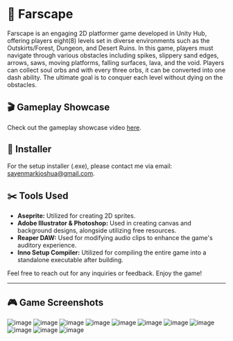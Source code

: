 # :space_invader: Farscape

Farscape is an engaging 2D platformer game developed in Unity Hub, offering players eight(8) levels set in diverse environments such as the Outskirts/Forest, Dungeon, and Desert Ruins. In this game, players must navigate through various obstacles including spikes, slippery sand edges, arrows, saws, moving platforms, falling surfaces, lava, and the void. Players can collect soul orbs and with every three orbs, it can be converted into one dash ability. The ultimate goal is to conquer each level without dying on the obstacles.
## :clapper: Gameplay Showcase

Check out the gameplay showcase video [here](https://youtu.be/39qTBprcWBY).

## :game_die: Installer

For the setup installer (.exe), please contact me via email: [sayenmarkjoshua@gmail.com](mailto:sayenmarkjoshua@gmail.com).

## :scissors: Tools Used

- **Aseprite:** Utilized for creating 2D sprites.
- **Adobe Illustrator & Photoshop:** Used in creating canvas and background designs, alongside utilizing free resources.
- **Reaper DAW:** Used for modifying audio clips to enhance the game's auditory experience.
- **Inno Setup Compiler:** Utilized for compiling the entire game into a standalone executable after building.

Feel free to reach out for any inquiries or feedback. Enjoy the game!

---
## :video_game: Game Screenshots
![image](https://github.com/Jsh-Syn/Farscape-Game/assets/157363386/3a0a390b-5570-49af-96d7-a58e40c47609)
![image](https://github.com/Jsh-Syn/Farscape-Game/assets/157363386/84aa8826-bb5a-48f4-b89c-93ed3a6584af)
![image](https://github.com/Jsh-Syn/Farscape-Game/assets/157363386/e5dd80a1-c1dc-4e58-ab99-22f416b1b2b2)
![image](https://github.com/Jsh-Syn/Farscape-Game/assets/157363386/0e84f717-2a5e-4d07-9d97-649a342e6aeb)
![image](https://github.com/Jsh-Syn/Farscape-Game/assets/157363386/a421f1dd-19fd-4717-be42-ef70b0fc431d)
![image](https://github.com/Jsh-Syn/Farscape-Game/assets/157363386/8ed274be-7a7b-43f8-9055-e8d966f777d9)
![image](https://github.com/Jsh-Syn/Farscape-Game/assets/157363386/086a783a-7911-4bb8-8d7f-aacdeb7dc998)
![image](https://github.com/Jsh-Syn/Farscape-Game/assets/157363386/195b79ef-542a-42d6-877b-ba18630114d2)
![image](https://github.com/Jsh-Syn/Farscape-Game/assets/157363386/6eee60dd-d0e6-4526-bb22-5a750593e6a8)
![image](https://github.com/Jsh-Syn/Farscape-Game/assets/157363386/cca91f19-c972-474f-bc53-8f4ec01c34d5)
![image](https://github.com/Jsh-Syn/Farscape-Game/assets/157363386/477d9963-57c3-4100-a6e3-600876a9a533)
